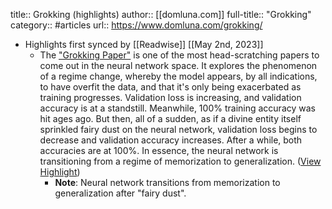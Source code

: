 title:: Grokking (highlights)
author:: [[domluna.com]]
full-title:: "Grokking"
category:: #articles
url:: https://www.domluna.com/grokking/

- Highlights first synced by [[Readwise]] [[May 2nd, 2023]]
	- The ["Grokking Paper"](https://arxiv.org/abs/2201.02177) is one of the most head-scratching papers to come out in the neural network space. It explores the phenomenon of a regime change, whereby the model appears, by all indications, to have overfit the data, and that it's only being exacerbated as training progresses. Validation loss is increasing, and validation accuracy is at a standstill. Meanwhile, 100% training accuracy was hit ages ago. But then, all of a sudden, as if a divine entity itself sprinkled fairy dust on the neural network, validation loss begins to decrease and validation accuracy increases. After a while, both accuracies are at 100%. In essence, the neural network is transitioning from a regime of memorization to generalization. ([View Highlight](https://read.readwise.io/read/01gzcnp8dek5k0cc04wv2tkdjf))
		- **Note**: Neural network transitions from memorization to generalization after "fairy dust".